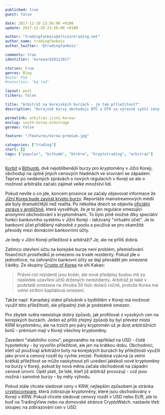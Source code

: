 ```yaml
---
published: true
guest: false

date: 2017-12-28 23:56:00 +0100
update: 2017-12-28 23:56:00 +0100

author: "tradingfanbois@altcointrading.net"
author_name: tradingfanbois
author_twitter: '@tradingfanbois'

comments: true
identifier: 'koreaarb28122017'

stories: true
genres: Blog
#note: PSA
#noteclass: 'bg-red'

layout: post
tickers: false

title: "Arbitráž na korejských burzách - je tam příležitost?"
description: "Korejské burzy obchodují BTC a ETH za výrazně vyšší ceny než zbytek světa. Je arbitráž možná? Info přímo od zdroje."

permalink: arbitraz-jizni-korea/
enslug: south-korea-arbitrage
german: false

feature: "/features/korea-premium.jpg"

categories: ["trading"]
chart: []
tags: ["popular", "bithumb", "btckrw", "kryptotrading", "arbitraz"]
---
```


[Korbit](https://www.korbit.co.kr/) a [Bithumb](https://www.bithumb.com/), dvě nejoblíbenější burzy pro kryptoměny v Jižní Koreji, obchodují na úplně jiných cenových hladinách ve srovnání se západem. Teprve po nedávných zprávách o nových regulacích v Koreji se ale o možnost arbitráže začalo zajímat velké množství lidí.

Pokud nevíte o co jde, koncem prosince se začaly objevovat informace že [Jižní Korea bude zavírat krypto burzy](https://www.ft.com/content/75e13894-eba7-11e7-bd17-521324c81e23). Reportáže mainstreamových médií ale byly dramatičtější než realita. Po několika dnech se objevila  [oficiální zpráva v angličtině](https://www.facebook.com/financialservicescommission/posts/1685752154801795), která vysvětluje, že je to jen regulace omezující anonymní obchodování s kryptoměnami. To bylo plně možné díky speciální funkci bankovního systému v Jižní Koreji - takzvaný "virtuální účet". Je to bankovní účet přidělený náhodně z poolu a používá se pro okamžité převody mezi domácími bankovními účty.

Je tedy v Jižní Koreji příležitost k arbitráži? Je, ale ne příliš dobrá.

Zatímco otevření účtu na korejské burze není problém, přemísťování finančních prostředků je omezeno na trvalé rezidenty. Pokud jde o jednotlivce, na zahraniční bankovní účty se dají převádět jen omezené částky. Ze skupiny [Crypto of Korea](https://open.kakao.com/o/ggzbdFB) na síti Kakao:

> Právní cizí rezidenti jsou košér, ale nové předpisy budou mít za následek uzavření účtů držených nerezidenty. Arbitráž je také v podstatě omezena na zhruba 50 tisíc dolarů ročně, protože Korea má velmi striktní kapitálová omezení.

Takže např. Kanadský státní příslušník s bydlištěm v Koreji má možnost využít této příležitosti, ale případný zisk je podstatně omezen.

Pro zbytek světa neexistuje dobrý způsob, jak profitovat z vysokých cen na korejských burzách. Jeden až příliš zřejmý způsob by byl převést místo KRW kryptoměnu, ale na trzích pro páry kryptoměn už je dost arbitrážních botů - prémium mají v Koreji všechny kryptoměny.

Zavedení "stabilního coinu", pegovaného na například na USD - čistě hypoteticky - by vyvořilo příležitost, ale jen na krátkou dobu. Obchodníci, kteří už používají arbitrážní boty na korejských burzách by příležitosti využili jako první a cenový rozdíl by rychle zmizel. Podobná vzácná (a velmi krátká) příležitost se může naskytnout při uvedení jakékoli nové kryptoměny na burzy v Koreji, pokud by nová měna začala obchodovat na západní cenové úrovni. Opět platí, že lidé, kteří již arbitráž provozují - což jsou možná i samotné burzy - by měly výhodu.

Pokud stále chcete sledovat ceny v KRW, nejlepším způsobem je stránka [cryptocompare](https://www.cryptocompare.com/coins/#/krw), která zobrazuje kryptoměny, které jsou obchodovány v Koreji v KRW. Pokud chcete sledovat cenový rozdíl v USD nebo EUR, jde to buď na TradingView nebo na domovské stránce CryptoWatch: nastavte třetí sloupec na zobrazování cen v USD.
